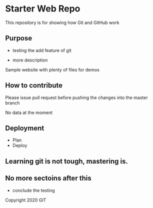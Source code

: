 # Starter Web Repo

This repository is for showing how Git and GitHub work

## Purpose
* testing the add feature of git

* more description

Sample website with plenty of files for demos

## How to contribute

Please issue pull request before pushing the changes into the master branch

No data at the moment

## Deployment
* Plan
* Deploy


## Learning git is not tough,  mastering is.

## No more sectoins after this
* conclude the testing

Copyright 2020 GIT